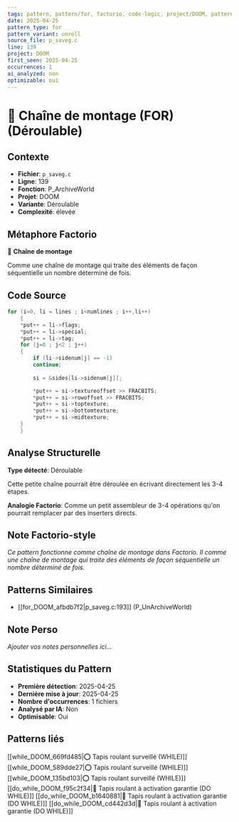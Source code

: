 ```yaml
---
tags: pattern, pattern/for, factorio, code-logic, project/DOOM, pattern/variant/unroll
date: 2025-04-25
pattern_type: for
pattern_variant: unroll
source_file: p_saveg.c
line: 139
project: DOOM
first_seen: 2025-04-25
occurrences: 1
ai_analyzed: non
optimizable: oui
---
```


# 🔄 Chaîne de montage (FOR) (Déroulable)

## Contexte
- **Fichier**: `p_saveg.c`
- **Ligne**: 139
- **Fonction**: P_ArchiveWorld
- **Projet**: DOOM
- **Variante**: Déroulable
- **Complexité**: élevée

## Métaphore Factorio
🔄 **Chaîne de montage**

Comme une chaîne de montage qui traite des éléments de façon séquentielle un nombre déterminé de fois.

## Code Source
```c
for (i=0, li = lines ; i<numlines ; i++,li++)
    {
	*put++ = li->flags;
	*put++ = li->special;
	*put++ = li->tag;
	for (j=0 ; j<2 ; j++)
	{
	    if (li->sidenum[j] == -1)
		continue;
	    
	    si = &sides[li->sidenum[j]];

	    *put++ = si->textureoffset >> FRACBITS;
	    *put++ = si->rowoffset >> FRACBITS;
	    *put++ = si->toptexture;
	    *put++ = si->bottomtexture;
	    *put++ = si->midtexture;	
	}
    }
```

## Analyse Structurelle
**Type détecté**: Déroulable

Cette petite chaîne pourrait être déroulée en écrivant directement les 3-4 étapes.

**Analogie Factorio**:
Comme un petit assembleur de 3-4 opérations qu'on pourrait remplacer par des inserters directs.

## Note Factorio-style
*Ce pattern fonctionne comme chaîne de montage dans Factorio. Il comme une chaîne de montage qui traite des éléments de façon séquentielle un nombre déterminé de fois.*

## Patterns Similaires
- [[for_DOOM_afbdb7f2|p_saveg.c:193]] (P_UnArchiveWorld)

## Note Perso
*Ajouter vos notes personnelles ici...*

## Statistiques du Pattern
- **Première détection**: 2025-04-25
- **Dernière mise à jour**: 2025-04-25
- **Nombre d'occurrences**: 1 fichiers
- **Analysé par IA**: Non
- **Optimisable**: Oui

## Patterns liés
[[while_DOOM_669fd485|⭕ Tapis roulant surveillé (WHILE)]]
[[while_DOOM_589dde27|⭕ Tapis roulant surveillé (WHILE)]]
[[while_DOOM_135bd103|⭕ Tapis roulant surveillé (WHILE)]]
[[do_while_DOOM_f95c2f34|🔄 Tapis roulant à activation garantie (DO WHILE)]]
[[do_while_DOOM_b1640881|🔄 Tapis roulant à activation garantie (DO WHILE)]]
[[do_while_DOOM_cd442d3d|🔄 Tapis roulant à activation garantie (DO WHILE)]]
